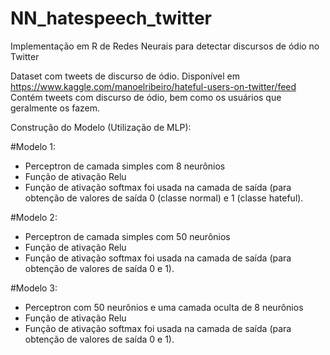 # NN_hatespeech_twitter
Implementação em R de Redes Neurais para detectar discursos de ódio no Twitter

Dataset com tweets de discurso de ódio.
Disponível em https://www.kaggle.com/manoelribeiro/hateful-users-on-twitter/feed
Contém tweets com discurso de ódio, bem como os usuários que geralmente os fazem.

Construção do Modelo (Utilização de MLP):

#Modelo 1:
- Perceptron de camada simples com 8 neurônios
- Função de ativação Relu
- Função de ativação softmax foi usada na camada de saída (para obtenção de valores de saída 0 (classe normal) e 1 (classe hateful). 

#Modelo 2:
- Perceptron de camada simples com 50 neurônios
- Função de ativação Relu
- Função de ativação softmax foi usada na camada de saída (para obtenção de valores de saída 0 e 1). 

#Modelo 3:
- Perceptron com 50 neurônios e uma camada oculta de 8 neurônios
- Função de ativação Relu
- Função de ativação softmax foi usada na camada de saída (para obtenção de valores de saída 0 e 1). 
